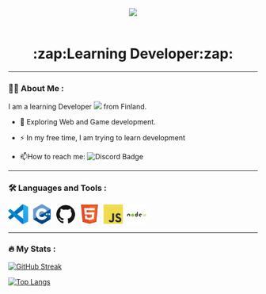 <div id="header" align="center">
  <img src="https://media.giphy.com/media/3kPDmoWdBpQPNhCnUG/giphy.gif" width="100"/>
</div>
<!---<div id="badges" align="center">
  <a href="your-linkedin-URL">
    <img src="https://img.shields.io/badge/LinkedIn-blue?style=for-the-badge&logo=linkedin&logoColor=white" alt="LinkedIn Badge"/>
  </a>
  <a href="your-youtube-URL">
    <img src="https://img.shields.io/badge/YouTube-red?style=for-the-badge&logo=youtube&logoColor=white" alt="Youtube Badge"/>
  </a>
  <a href="your-twitter-URL">
    <img src="https://img.shields.io/badge/Twitter-blue?style=for-the-badge&logo=twitter&logoColor=white" alt="Twitter Badge"/>
  </a>
</div>--->
<div id="viewscount" align="center">
 <img src="https://komarev.com/ghpvc/?username=Deluxeria&style=flat-square&color=blue" alt=""/>
</div>
<div id="heythere" align="center">
 <h1>
   :zap:Learning Developer:zap:
 </h1>
</div>
<div align="center">
  <!--<img src="https://media.giphy.com/media/dWesBcTLavkZuG35MI/giphy.gif" width="600" height="300"/>-->
</div>

---

### :man_technologist: About Me :
I am a learning Developer <img src="https://media.giphy.com/media/WUlplcMpOCEmTGBtBW/giphy.gif" width="30"> from Finland.
- :seedling: Exploring Web and Game development.

- :zap: In my free time, I am trying to learn development

- :mailbox:How to reach me: ![Discord Badge](https://img.shields.io/badge/Discord-Deluxeria%230001-blue?style=flat&logo=Discord&logoColor=white)
---

### :hammer_and_wrench: Languages and Tools :
<div>
  <img src="https://github.com/devicons/devicon/blob/master/icons/vscode/vscode-original.svg" title="Visual Studio Code" alt="VS Code" width="40" height="40"/>&nbsp;
  <img src="https://github.com/devicons/devicon/blob/master/icons/cplusplus/cplusplus-original.svg" title="C++" alt="C++" width="40" height="40"/>&nbsp;
  <img src="https://github.com/devicons/devicon/blob/master/icons/github/github-original.svg" title="Github" alt="Github" width="40" height="40"/>&nbsp;
  <img src="https://github.com/devicons/devicon/blob/master/icons/html5/html5-original.svg" title="HTML5" alt="HTML" width="40" height="40"/>&nbsp;
  <img src="https://github.com/devicons/devicon/blob/master/icons/javascript/javascript-original.svg" title="JavaScript" alt="JavaScript" width="40" height="40"/>&nbsp;
  <img src="https://github.com/devicons/devicon/blob/master/icons/nodejs/nodejs-original-wordmark.svg" title="NodeJS" alt="NodeJS" width="40" height="40"/>&nbsp;
</div>

---

### :fire: My Stats :
[![GitHub Streak](http://github-readme-streak-stats.herokuapp.com?user=Deluxeria&theme=dark&background=000000)](https://github.com/Deluxeria)

[![Top Langs](https://github-readme-stats.vercel.app/api/top-langs/?username=Deluxeria&layout=compact&theme=vision-friendly-dark)](https://github.com/Deluxeria)

